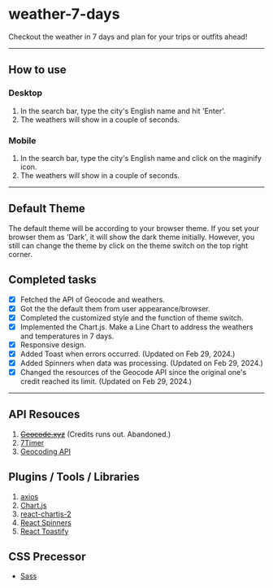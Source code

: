 # weather-7-days

Checkout the weather in 7 days and plan for your trips or outfits ahead!

---

## How to use

### Desktop
1. In the search bar, type the city's English name and hit 'Enter'.
2. The weathers will show in a couple of seconds.

### Mobile
1. In the search bar, type the city's English name and click on the maginify icon.
2. The weathers will show in a couple of seconds.

---

## Default Theme
The default theme will be according to your browser theme. If you set your browser them as 'Dark', it will show the dark theme initially. However, you still can change the theme by click on the theme switch on the top right corner. 


## Completed tasks

- [x] Fetched the API of Geocode and weathers.
- [x] Got the the default them from user appearance/browser.
- [x] Completed the customized style and the function of theme switch.
- [x] Implemented the Chart.js. Make a Line Chart to address the weathers and temperatures in 7 days.
- [x] Responsive design. 
- [x] Added Toast when errors occurred. (Updated on Feb 29, 2024.)
- [x] Added Spinners when data was processing. (Updated on Feb 29, 2024.)
- [x] Changed the resources of the Geocode API since the original one's credit reached its limit. (Updated on Feb 29, 2024.)

---

## API Resouces
1. ~~[Geocode.xyz](https://geocode.xyz/api)~~ (Credits runs out. Abandoned.)
2. [7Timer](http://www.7timer.info/doc.php?lang=en#machine_readable_api)
3. [Geocoding API](https://geocode.maps.co/)

## Plugins / Tools / Libraries
1. [axios](https://www.npmjs.com/package/axios)
2. [Chart.js](https://www.chartjs.org/)
3. [react-chartjs-2](https://react-chartjs-2.js.org/)
4. [React Spinners](https://www.davidhu.io/react-spinners/)
5. [React Toastify](https://fkhadra.github.io/react-toastify/introduction/)

## CSS Precessor
- [Sass](https://sass-lang.com/)